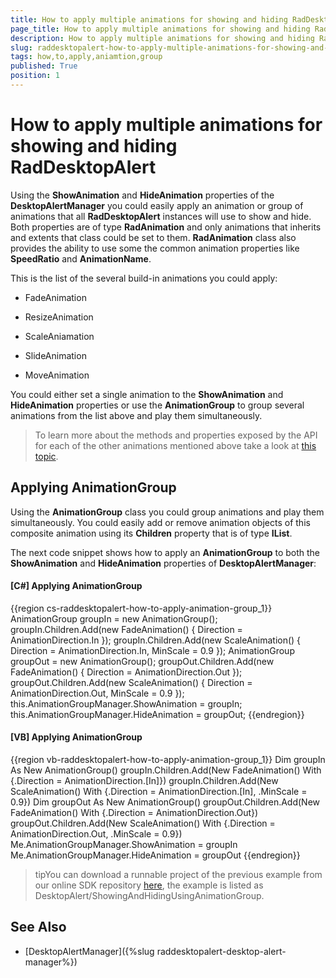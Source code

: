 ```yaml
---
title: How to apply multiple animations for showing and hiding RadDesktopAlert
page_title: How to apply multiple animations for showing and hiding RadDesktopAlert
description: How to apply multiple animations for showing and hiding RadDesktopAlert
slug: raddesktopalert-how-to-apply-multiple-animations-for-showing-and-hiding-raddesktopalert
tags: how,to,apply,aniamtion,group
published: True
position: 1
---
```


# How to apply multiple animations for showing and hiding RadDesktopAlert

Using the __ShowAnimation__ and __HideAnimation__ properties of the __DesktopAlertManager__ you could easily apply an animation or group of animations that all __RadDesktopAlert__ instances will use to show and hide. Both properties are of type __RadAnimation__ and only animations that inherits and extents that class could be set to them. __RadAnimation__ class also provides the ability to use some the common animation properties like __SpeedRatio__ and __AnimationName__.

This is the list of the several build-in animations you could apply:

* FadeAnimation

* ResizeAnimation

* ScaleAniamation

* SlideAnimation

* MoveAnimation

You could either set a single animation to the __ShowAnimation__ and __HideAnimation__ properties or use the __AnimationGroup__ to group several animations from the list above and play them simultaneously.

>To learn more about the methods and properties exposed by the API for each of the other animations mentioned above take a look at [this topic](https://docs.telerik.com/devtools/wpf/api/telerik.windows.controls.animation).

## Applying AnimationGroup

Using the __AnimationGroup__ class you could group animations and play them simultaneously. You could easily add or remove animation objects of this composite animation using its __Children__ property that is of type __IList__. 

The next code snippet shows how to apply an __AnimationGroup__ to both the __ShowAnimation__ and __HideAnimation__ properties of __DesktopAlertManager__:

#### __[C#] Applying AnimationGroup__

{{region cs-raddesktopalert-how-to-apply-animation-group_1}}
	AnimationGroup groupIn = new AnimationGroup();
	groupIn.Children.Add(new FadeAnimation() { Direction = AnimationDirection.In });
	groupIn.Children.Add(new ScaleAnimation() { Direction = AnimationDirection.In, MinScale = 0.9 });
	AnimationGroup groupOut = new AnimationGroup();
	groupOut.Children.Add(new FadeAnimation() { Direction = AnimationDirection.Out });
	groupOut.Children.Add(new ScaleAnimation() { Direction = AnimationDirection.Out, MinScale = 0.9 });
	this.AnimationGroupManager.ShowAnimation = groupIn;
	this.AnimationGroupManager.HideAnimation = groupOut;
{{endregion}}

#### __[VB] Applying AnimationGroup__

{{region vb-raddesktopalert-how-to-apply-animation-group_1}}
	Dim groupIn As New AnimationGroup()
	groupIn.Children.Add(New FadeAnimation() With {.Direction = AnimationDirection.[In]})
	groupIn.Children.Add(New ScaleAnimation() With {.Direction = AnimationDirection.[In], .MinScale = 0.9})
	Dim groupOut As New AnimationGroup()
	groupOut.Children.Add(New FadeAnimation() With {.Direction = AnimationDirection.Out})
	groupOut.Children.Add(New ScaleAnimation() With {.Direction = AnimationDirection.Out, .MinScale = 0.9})
	Me.AnimationGroupManager.ShowAnimation = groupIn
	Me.AnimationGroupManager.HideAnimation = groupOut
{{endregion}}

>tipYou can download a runnable project of the previous example from our online SDK repository [here](https://github.com/telerik/xaml-sdk), the example is listed as DesktopAlert/ShowingAndHidingUsingAnimationGroup.

## See Also

 * [DesktopAlertManager]({%slug raddesktopalert-desktop-alert-manager%})